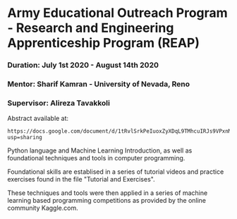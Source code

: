 # Army Educational Outreach Program - Research and Engineering Apprenticeship Program (REAP)

### Duration: July 1st 2020 - August 14th 2020
### Mentor: Sharif Kamran - University of Nevada, Reno
### Supervisor: Alireza Tavakkoli 

Abstract available at:
```
https://docs.google.com/document/d/1tRvlSrkPeIuoxZyXDqL9TMhcuIRJs9VPxnMHoY25gPw/edit?usp=sharing
```

Python language and Machine Learning Introduction, as well as foundational techniques and tools in computer programming.

Foundational skills are establised in a series of tutorial videos and practice exercises found in the file "Tutorial and Exercises". 

These techniques and tools were then applied in a series of machine learning based programming competitions as provided by the online community Kaggle.com. 